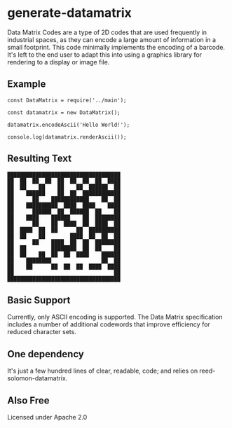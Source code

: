 # generate-datamatrix

Data Matrix Codes are a type of 2D codes that are used frequently in industrial spaces,
as they can encode a large amount of information in a small footprint. This code minimally implements
the encoding of a barcode. It's left to the end user to adapt this into using a graphics library for
rendering to a display or image file.

## Example

```
const DataMatrix = require('../main');

const datamatrix = new DataMatrix();

datamatrix.encodeAscii('Hello World!');

console.log(datamatrix.renderAscii());
```

## Resulting Text
```
████████████████████████████████████
██  ██  ██  ██  ██  ██  ██  ██  ████
██  ██    ██    ██    ██  ██████  ██
██    ██████    ██  ██  ████████████
██      ██    ████████████    ██  ██
██    ██████████  ████  ████    ████
██      ██████  ██  ██████  ██    ██
██    ████    ██████    ██  ████████
██      ██    ██  ████  ██  ████  ██
██  ████  ██  ██      ██  ██████████
██  ██    ██        ████  ██  ██  ██
██      ██    ████  ██  ██  ████████
██  ██        ████████  ██  ██    ██
██  ██    ██  ██  ██  ████    ██████
██    ████████                ██  ██
██    ██      ██  ██  ██  ████  ████
██                                ██
████████████████████████████████████
```


## Basic Support

Currently, only ASCII encoding is supported. The Data Matrix specification includes a number of additional
codewords that improve efficiency for reduced character sets.

## One dependency

It's just a few hundred lines of clear, readable, code; and relies on reed-solomon-datamatrix.

## Also Free

Licensed under Apache 2.0


